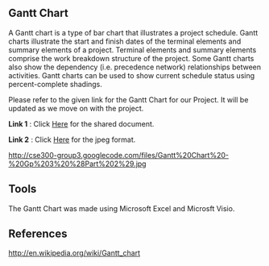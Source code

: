 ## Gantt Chart ##

A Gantt chart is a type of bar chart that illustrates a project schedule. Gantt charts illustrate the start and finish dates of the terminal elements and summary elements of a project. Terminal elements and summary elements comprise the work breakdown structure of the project. Some Gantt charts also show the dependency (i.e. precedence network) relationships between activities. Gantt charts can be used to show current schedule status using percent-complete shadings.

Please refer to the given link for the Gantt Chart for our Project. It will be updated as we move on with the project.

**Link 1** : Click [Here](https://docs.google.com/a/iiitd.ac.in/spreadsheet/ccc?key=0AtCX5W6m7pVRdGtMOGhDTjJhcGlNeElFQUpNOGVoYUE#gid=0) for the shared document.

**Link 2** : Click [Here](http://cse300-group3.googlecode.com/files/Gantt%20Chart%20-%20Gp%203%20%28Part%202%29.jpg) for the jpeg format.

[http://cse300-group3.googlecode.com/files/Gantt%20Chart%20-%20Gp%203%20%28Part%202%29.jpg ](http://code.google.com/)

## Tools ##

The Gantt Chart was made using Microsoft Excel and Microsft Visio.

## References ##
http://en.wikipedia.org/wiki/Gantt_chart